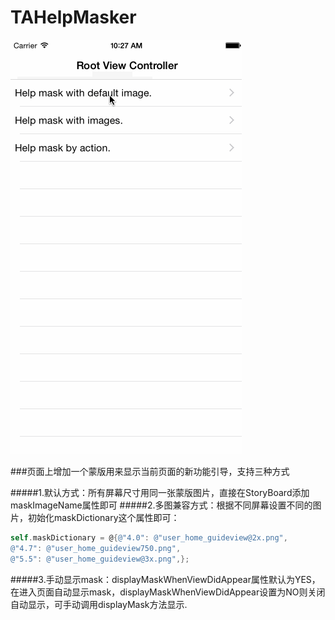 # TAHelpMasker
![image](https://github.com/jiaopen/TAHelpMasker/blob/master/screenshot.gif)

###页面上增加一个蒙版用来显示当前页面的新功能引导，支持三种方式

#####1.默认方式：所有屏幕尺寸用同一张蒙版图片，直接在StoryBoard添加maskImageName属性即可
#####2.多图兼容方式：根据不同屏幕设置不同的图片，初始化maskDictionary这个属性即可：
```Objective-C
self.maskDictionary = @{@"4.0": @"user_home_guideview@2x.png",
@"4.7": @"user_home_guideview750.png",
@"5.5": @"user_home_guideview@3x.png",};
```

#####3.手动显示mask：displayMaskWhenViewDidAppear属性默认为YES，在进入页面自动显示mask，displayMaskWhenViewDidAppear设置为NO则关闭自动显示，可手动调用displayMask方法显示.